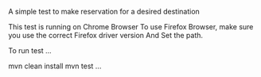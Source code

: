 A simple test to make reservation for a desired destination

This test is running on Chrome Browser
To use Firefox Browser, make sure you use the correct Firefox driver  version
And Set the path.

To run test
...

mvn clean install
mvn test
...